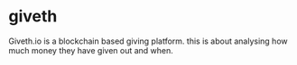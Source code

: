 # giveth
Giveth.io is a blockchain based giving platform. this is about analysing how much money they have given out and when.
